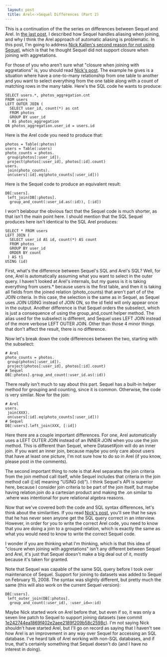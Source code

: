 ```yaml
---
 layout: post
 title: Arel<->Sequel Differences (Part 2)
---
```


This is a continuation of the the series on differences between Sequel and Arel.  In <a href="/2010/02/06/arel-sequel-differences-part-1.html">the last post</a>, I described how Sequel handles aliasing when joining, and why I think the Arel approach of automatic aliasing is problematic.  In this post, I'm going to address <a href="http://magicscalingsprinkles.wordpress.com/2010/01/28/why-i-wrote-arel/#comment-175">Nick Kallen's second reason for not using Sequel</a>, which is that he thought Sequel did not support closure when joining with aggretations.

For those of you who aren't sure what "closure when joining with aggretations" is, you should read <a href="http://magicscalingsprinkles.wordpress.com/2010/01/28/why-i-wrote-arel/">Nick's post</a>.  The example he gives is a situation where have a one-to-many relationship from one table to another and you want to select everything from the one table along with a count of matching rows in the many table.  Here's the SQL code he wants to produce:

    SELECT users.*, photos_aggregation.cnt
    FROM users
    LEFT OUTER JOIN (
      SELECT user_id, count(*) as cnt
      FROM photos
      GROUP BY user_id
     ) AS photos_aggregation
    ON photos_aggregation.user_id = users.id

Here is the Arel code you need to produce that:

    photos = Table(:photos)
    users = Table(:users)
    photo_counts = photos.
     group(photos[:user_id]).
     project(photos[:user_id], photos[:id].count)
    users.
     join(photo_counts).
     on(users[:id].eq(photo_counts[:user_id]))

Here is the Sequel code to produce an equivalent result:

    DB[:users].
     left_join(DB[:photos].
      group_and_count(:user_id.as(:id)), [:id])

I won't belabour the obvious fact that the Sequel code is much shorter, as that isn't the main point here.  I should mention that the SQL Sequel produces here isn't identical to the SQL Arel produces:

    SELECT * FROM users
    LEFT JOIN (
      SELECT user_id AS id, count(*) AS count
      FROM photos
      GROUP BY user_id
      ORDER BY count
     ) AS t1
    USING (id)

First, what's the difference between Sequel's SQL and Arel's SQL?  Well, for one, Arel is automatically assuming what you want to select in the outer query.  I haven't looked at Arel's internals, but my guess is it is taking everything from users.* because users is the first table, and then it is taking all fields from the joined relation (photo_counts) that aren't part of of the JOIN criteria.  In this case, the selection is the same as in Sequel, as Sequel uses JOIN USING instead of JOIN ON, so the id field will only appear once in the output.  Another difference is that Sequel orders the subselect, which is just a consequence of using the group_and_count helper method.  The alias used for the subselect is different, and Sequel uses LEFT JOIN instead of the more verbose LEFT OUTER JOIN. Other than those 4 minor things that don't affect the result, there is no difference.

Now let's break down the code differences between the two, starting with the subselect:

    # Arel
    photo_counts = photos.
     group(photos[:user_id]).
     project(photos[:user_id], photos[:id].count)
    # Sequel
    DB[:photos].group_and_count(:user_id.as(:id))

There really isn't much to say about this part.  Sequel has a built-in helper method for grouping and counting, since it is common. Otherwise, the code is very similar.  Now for the join:

    # Arel
    users.
     join(XXX).
     on(users[:id].eq(photo_counts[:user_id]))
    # Sequel
    DB[:users].left_join(XXX, [:id])

Here there are a couple important differences.  For one, Arel automatically uses a LEFT OUTER JOIN instead of an INNER JOIN when you use the join method.  This is different than Sequel, where Dataset#join will do an inner join.  If you want an inner join, because maybe you only care about users that have at least one picture, I'm not sure how to do so in Arel (if you know, please post in the comments).

The second important thing to note is that Arel separates the join criteria from the join method call itself, while Sequel includes that criteria in the join method call ([:id] meaning "USING (id)").  I think Sequel's API is superior here, because I consider join criteria to be part of the join itself, but maybe having relation.join do a cartesian product and making the .on similar to .where was intentional for pure relational algebra reasons.

Now that we've covered both the code and SQL syntax differences, let's think about the similarities.  If you read <a href="http://magicscalingsprinkles.wordpress.com/2010/01/28/why-i-wrote-arel/">Nick's post</a>, you'll see that he says that he has never seen anyone get the SQL query correct in an interview.  However, in order for you to write the correct Arel code, you need to know that you are doing a join to a grouped relation, which is exactly the same as what you would need to know to write the correct Sequel code.

I wonder if you are thinking what I'm thinking, which is that this idea of "closure when joining with aggretations" isn't any different between Sequel and Arel, it's just that Sequel doesn't make a big deal out of it, mostly because it's taken for granted.

Note that Sequel was capable of the same SQL query before I took over maintenance of Sequel.  Support for joining to datasets was added to Sequel on February 15, 2008.  The syntax was slightly different, but pretty much the same (this will also work on the current Sequel version):

    DB[:users].
     left_outer_join(DB[:photos].
      group_and_count(:user_id), :user_id=>:id)

Maybe Nick started work on Arel before that, but even if so, it was only a seven line patch to Sequel to support joining datasets (see commit <a href="http://github.com/jeremyevans/sequel/commit/1e242744ea1869f402e2aee2189f209b58c2598c">1e242744ea1869f402e2aee2189f209b58c2598c</a>).  I'm not saying Nick shouldn't have started Arel, but I'll go on record as saying that I haven't see how Arel is an improvement in any way over Sequel for accessing an SQL database.  I've heard talk of Arel working with non-SQL databases, and if true, that's certainly something that Sequel doesn't do (and I have no interest in doing).
